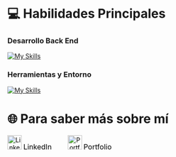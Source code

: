 # 💻 Habilidades Principales

### Desarrollo Back End 
[![My Skills](https://skillicons.dev/icons?i=py,django,java,spring,postgres,mysql,aws,kubernetes,docker)](https://skillicons.dev)  

### Herramientas y Entorno
[![My Skills](https://skillicons.dev/icons?i=linux,git,github,vscode,idea,postman,markdown,bash)](https://skillicons.dev)  

# 🌐 Para saber más sobre mí

<div style="display: inline-flex; flex-direction: column; align-items: center; margin-right: 32px;">
    <a href="https://www.linkedin.com/in/agustin-ribotta/" style="text-decoration: none; color: black; text-align: center;">
        <img src="https://skillicons.dev/icons?i=linkedin" alt="LinkedIn" style="width: 32px; height: 32px; margin-bottom: 4px;" />
        <span style="font-size: 16px;">LinkedIn</span>
    </a>
</div>

<div style="display: inline-flex; flex-direction: column; align-items: center;">
    <a href="https://www.agustinribotta.dev/" style="text-decoration: none; color: black; text-align: center;">
        <img src="https://img.icons8.com/material-outlined/32/000000/folder-invoices.png" alt="Portfolio" style="width: 32px; height: 32px; margin-bottom: 4px;" />
        <span style="font-size: 16px;">Portfolio</span>
    </a>
</div>
